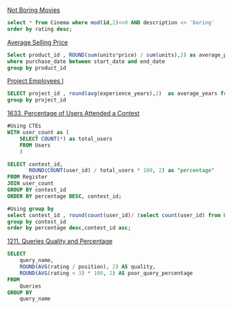 [Not Boring Movies](https://leetcode.com/problems/not-boring-movies/description/?envType=study-plan-v2&id=top-sql-50)

 ```SQL
select * from Cinema where mod(id,2)<>0 AND description <> 'boring'
order by rating desc;
```

[Average Selling Price](https://leetcode.com/problems/average-selling-price/description/?envType=study-plan-v2&id=top-sql-50)

```SQL
Select product_id , ROUND(sum(units*price) / sum(units),2) as average_price from Prices p left join UnitsSold s using(product_id) 
where purchase_date between start_date and end_date
group by product_id 

```
[ Project Employees I](https://leetcode.com/problems/project-employees-i/description/?envType=study-plan-v2&id=top-sql-50)

```sql
SELECT project_id , round(avg(experience_years),2)  as average_years from Project p left join Employee e using (employee_id) 
group by project_id

```

[1633. Percentage of Users Attended a Contest](https://leetcode.com/problems/percentage-of-users-attended-a-contest/description/?envType=study-plan-v2&id=top-sql-50)
```sql
#Using CTEs
WITH user_count as (
    SELECT COUNT(*) as total_users
    FROM Users
    )

SELECT contest_id, 
       ROUND(COUNT(user_id) / total_users * 100, 2) as "percentage"
FROM Register
JOIN user_count
GROUP BY contest_id
ORDER BY percentage DESC, contest_id;


```
```sql
#Using group by
select contest_id , round(count(user_id)/ (select count(user_id) from Users) * 100,2) as percentage from users u join register r using(user_id)
group by contest_id
order by percentage desc,contest_id asc;
```

[1211. Queries Quality and Percentage](https://leetcode.com/problems/queries-quality-and-percentage/description/?envType=study-plan-v2&id=top-sql-50)

```sql
SELECT 
	query_name,
	ROUND(AVG(rating / position), 2) AS quality,
	ROUND(AVG(rating < 3) * 100, 2) AS poor_query_percentage 
FROM 
	Queries
GROUP BY 
	query_name
```
